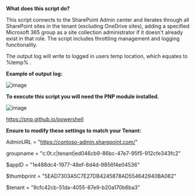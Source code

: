 **What does this script do?**

This script connects to the SharePoint Admin center and iterates through all SharePoint sites in the tenant (excluding OneDrive sites), adding a specified Microsoft 365 group as a site collection administrator if it doesn't already exist in that role. The script includes throttling management and logging functionality.

The output log will write to logged in users temp location, which equates to %temp% .

**Example of output log:**

![image](https://github.com/user-attachments/assets/eb2901f0-3bd5-4c16-b69e-96d8d4433e0e)


**To execute this script you will need the PNP module installed.**

![image](https://github.com/user-attachments/assets/1d5f91e6-c192-41f7-bd7f-514f2a06c630)

https://pnp.github.io/powershell


**Ensure to modify these settings to match your Tenant:**


AdminURL = "https://contoso-admin.sharepoint.com/"

groupname = "c:0t.c|tenant|ed046cb9-86bc-47e7-95f5-912cfe343fc2"

$appID = "1e488dc4-1977-48ef-8d4d-9856f4e04536"

$thumbprint = "5EAD7303A5C7E27DB4245878AD554642940BA082"

$tenant = "9cfc42cb-51da-4055-87e9-b20a170b6ba3"
